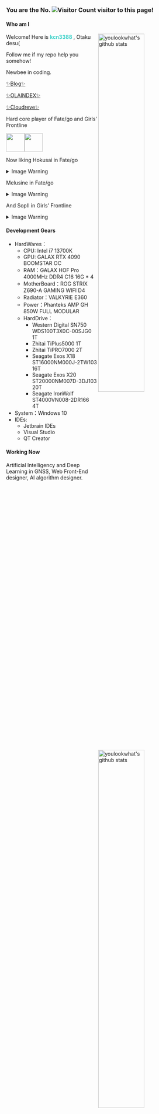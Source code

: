 ### You are the No. ![Visitor Count](https://profile-counter.glitch.me/kcn3388/count.svg) visitor to this page!

####  Who am I

<img align="right" alt="youlookwhat's github stats" width="50%" src="https://github-readme-stats-92tf9lonn-kcn3388.vercel.app/api?username=kcn3388&show_icons=true&theme=tokyonight&hide_border=true">
<img align="right" alt="youlookwhat's github stats" width="50%" src="https://github-readme-stats-92tf9lonn-kcn3388.vercel.app/api/top-langs/?username=kcn3388&theme=tokyonight&layout=compact&hide_border=true">

Welcome! Here is <b style="color: #42d2ca"> **kcn3388** </b>, Otaku desu(

Follow me if my repo help you somehow!

Newbee in coding.

[✨Blog✨](https://kcn3388.club)

[✨OLAINDEX✨](https://olaindex.kcn3388.club)

[✨Cloudreve✨](https://cloudreve.kcn3388.club)

Hard core player of Fate/go and Girls' Frontline

<img width="50px" src="https://user-images.githubusercontent.com/25716090/125243258-6e110580-e320-11eb-9d16-946f5f5a988e.png"><img width="50px" src="https://user-images.githubusercontent.com/25716090/125243290-779a6d80-e320-11eb-9df2-2a30e29476c5.png">

Now liking Hokusai in Fate/go

<details>
  <summary>Image Warning</summary>
  
  ![](./北斋.jpg)
  
</details>

Melusine in Fate/go

<details>
  <summary>Image Warning</summary>
  
  ![](./Melusine1.jpeg)![](./Melusine2.jpeg)![](./Melusine3.jpeg)

  
</details>

And SopII in Girls' Frontline

<details>
  <summary>Image Warning</summary>
  
  ![](./sop.jpg)
  
  ![](./sopjr.jpg)
  
</details>

#### Development Gears

+ HardWares：
  + CPU: Intel i7 13700K
  + GPU: GALAX RTX 4090 BOOMSTAR OC
  + RAM：GALAX HOF Pro 4000MHz DDR4 C16 16G * 4
  + MotherBoard：ROG STRIX Z690-A GAMING WIFI D4
  + Radiator：VALKYRIE E360
  + Power：Phanteks AMP GH 850W FULL MODULAR
  + HardDrive：
    + Western Digital SN750 WDS100T3X0C-00SJG0 1T
    + Zhitai TiPlus5000 1T
    + Zhitai TiPRO7000 2T
    + Seagate Exos X18 ST16000NM000J-2TW103 16T
    + Seagate Exos X20 ST20000NM007D-3DJ103 20T
    + Seagate IronWolf ST4000VN008-2DR166 4T
+ System：Windows 10
+ IDEs: 
  + Jetbrain IDEs
  + Visual Studio
  + QT Creator

#### Working Now
Artificial Intelligency and Deep Learning in GNSS, Web Front-End designer, AI algorithm designer.

<!--
**kcn3388/kcn3388** is a ✨ _special_ ✨ repository because its `README.md` (this file) appears on your GitHub profile.

Here are some ideas to get you started:

- 🔭 I’m currently working on ...
- 🌱 I’m currently learning ...
- 👯 I’m looking to collaborate on ...
- 🤔 I’m looking for help with ...
- 💬 Ask me about ...
- 📫 How to reach me: ...
- 😄 Pronouns: ...
- ⚡ Fun fact: ...
-->
